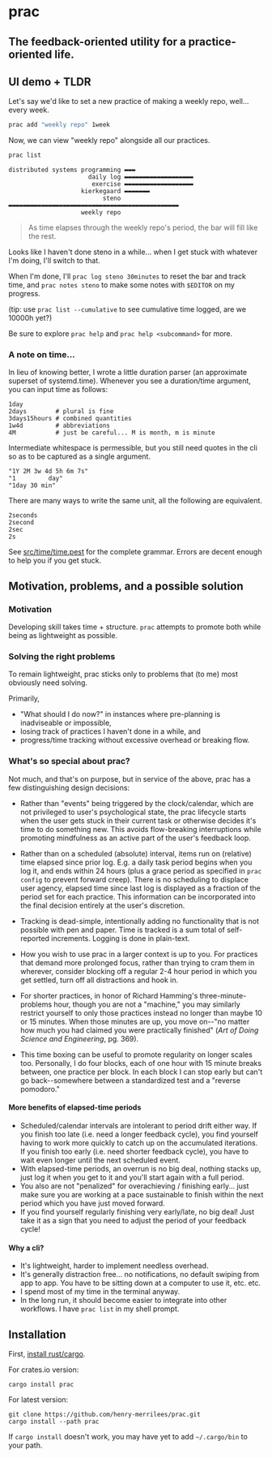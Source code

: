 # prac
<!-- cargo-rdme start -->

## The feedback-oriented utility for a practice-oriented life.

## UI demo + TLDR
Let's say we'd like to set a new practice of making a weekly repo, well... every week.
```bash
prac add "weekly repo" 1week
```
Now, we can view "weekly repo" alongside all our practices.
```bash
prac list
```
```text
distributed systems programming ▬▬▬
                      daily log ▬▬▬▬▬▬▬▬▬▬▬▬▬▬▬▬▬▬▬
                       exercise ▬▬▬▬▬▬▬▬▬▬▬▬▬▬▬▬▬▬▬
                    kierkegaard ▬▬▬▬▬▬▬
                          steno ▬▬▬▬▬▬▬▬▬▬▬▬▬▬▬▬▬▬▬▬▬▬▬▬▬▬▬▬▬▬▬▬▬▬▬▬▬▬▬▬▬▬▬▬▬▬▬
                    weekly repo
```
> As time elapses through the weekly repo's period, the bar will fill like the rest.

Looks like I haven't done steno in a while... when I get stuck with whatever I'm doing, I'll switch to that.

When I'm done, I'll ```prac log steno 30minutes``` to reset the bar and track time, and ```prac notes steno``` to make some notes with `$EDITOR` on my progress.

(tip: use `prac list --cumulative` to see cumulative time logged, are we 10000h yet?)

Be sure to explore `prac help` and `prac help <subcommand>` for more.

### A note on time...
In lieu of knowing better, I wrote a little duration parser (an approximate superset of systemd.time).
Whenever you see a duration/time argument, you can input time as follows:
```text
1day
2days        # plural is fine
3days15hours # combined quantities
1w4d         # abbreviations
4M           # just be careful... M is month, m is minute
```
Intermediate whitespace is permessible, but you still need quotes in the cli so as to be
captured as a single argument.
```text
"1Y 2M 3w 4d 5h 6m 7s"
"1         day"
"1day 30 min"
```
There are many ways to write the same unit, all the following are equivalent.
```text
2seconds
2second
2sec
2s
```
See [src/time/time.pest](https://github.com/henry-merrilees/prac/blob/main/src/time/time.pest) for the complete grammar.
Errors are decent enough to help you if you get stuck.

## Motivation, problems, and a possible solution

### Motivation
Developing skill takes time + structure. `prac` attempts to promote both while being as lightweight as possible.


### Solving the right problems
To remain lightweight, prac sticks only to problems that (to me) most obviously need solving.

Primarily,
- "What should I do now?" in instances where pre-planning is inadviseable or impossible,
- losing track of practices I haven't done in a while, and
- progress/time tracking without excessive overhead or breaking flow.

### What's so special about prac?
Not much, and that's on purpose, but in service of the above, prac has a few distinguishing
design decisions:
- Rather than "events" being triggered by the clock/calendar, which are not privileged to
user's psychological state, the prac lifecycle starts when the user gets stuck in their current task
   or otherwise decides it's time to do something new. This avoids flow-breaking interruptions
   while promoting mindfulness as an active part of the user's feedback loop.
- Rather than on a scheduled (absolute) interval, items run on (relative) time elapsed since prior log. E.g. a
daily task period begins when you log it, and ends within 24 hours (plus a grace period as
specified in `prac config` to prevent forward creep).
 There is no scheduling to displace user agency, elapsed time since last log is displayed
as a fraction of the period set for each practice. This information can be incorporated into the final decision entirely at the user's discretion.
- Tracking is dead-simple, intentionally adding no functionality that is not possible with pen
and paper. Time is tracked is a sum total of self-reported increments. Logging is done in plain-text.

- How you wish to use prac in a larger context is up to you. For practices that demand more
prolonged focus, rather than trying to cram them in wherever, consider blocking off
a regular 2-4 hour period in which you get settled, turn off all distractions and hook
in.
- For shorter practices, in honor of Richard Hamming's three-minute-problems hour, though you
are not a "machine," you may similarly restrict yourself to only those practices instead no longer than maybe 10 or 15 minutes.
When those minutes are up, you move on--"no matter how much you had claimed you were practically finished" (_Art of Doing Science and Engineering_, pg. 369).
- This time boxing can be useful to promote regularity on longer scales too. Personally,
I do four blocks, each of one hour with 15 minute breaks between, one practice per
block. In each block I can stop early but can't go back--somewhere between a standardized
test and a "reverse pomodoro."

#### More benefits of elapsed-time periods
- Scheduled/calendar intervals are intolerant to period drift either way. If you finish too
late (i.e. need a longer feedback cycle), you find yourself having to work more quickly to
catch up on the accumulated iterations. If you finish too early (i.e. need shorter feedback
cycle), you have to wait even longer until the next scheduled event.
- With elapsed-time periods, an overrun is no big deal, nothing stacks up, just log it when you
get to it and you'll start again with a full period.
- You also are not "penalized" for overachieving / finishing early... just make sure you are working at a
pace sustainable to finish within the next period which you have just moved forward.
- If you find yourself regularly finishing very early/late, no big deal! Just take it as a sign
that you need to adjust the period of your feedback cycle!

#### Why a cli?
- It's lightweight, harder to implement needless overhead.
- It's generally distraction free... no notifications, no default swiping from app to app. You
have to be sitting down at a computer to use it, etc. etc.
- I spend most of my time in the terminal anyway.
- In the long run, it should become easier to integrate into other workflows. I have `prac
list` in my shell prompt.

<!-- cargo-rdme end -->
## Installation
First, [install rust/cargo](https://www.rust-lang.org/tools/install).

For crates.io version:
```
cargo install prac
```
For latest version:
```
git clone https://github.com/henry-merrilees/prac.git
cargo install --path prac
```
If `cargo install` doesn't work, you may have yet to add `~/.cargo/bin` to your path.
